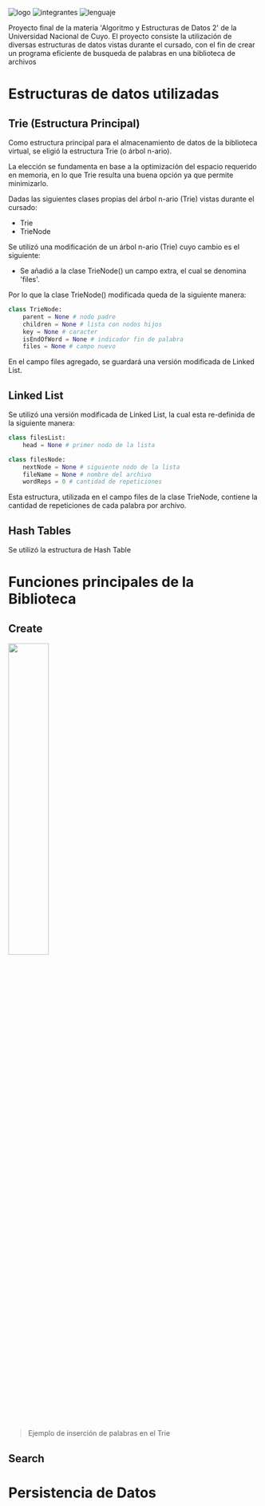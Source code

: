 ![logo](https://i.imgur.com/OL2NjvZ.jpg)
![integrantes](https://img.shields.io/badge/INTEGRANTES-GABRIEL%20P%C3%89REZ%20DIEZ%20%20y%20GABRIEL%20CARRILLO-blue?style=for-the-badge) ![lenguaje](https://img.shields.io/badge/-Python-f2ef3a?logo=python&logoColor=blue&style=for-the-badge)


Proyecto final de la materia 'Algoritmo y Estructuras de Datos 2' de la Universidad Nacional de Cuyo.
El proyecto consiste la utilización de diversas estructuras de datos vistas durante el cursado, con el fin de crear un programa eficiente de busqueda de palabras en una biblioteca de archivos

# Estructuras de datos utilizadas

## **Trie** (Estructura Principal)

Como estructura principal para el almacenamiento de datos de la biblioteca virtual, se eligió la estructura Trie (o árbol n-ario).

La elección se fundamenta en base a la optimización del espacio requerido en memoria, en lo que Trie resulta una buena opción ya que permite minimizarlo.

Dadas las siguientes clases propias del árbol n-ario (Trie) vistas durante el cursado:

* Trie
* TrieNode

Se utilizó una modificación de un árbol n-ario (Trie) cuyo cambio es el siguiente:

* Se añadió a la clase TrieNode() un campo extra, el cual se denomina 'files'.

Por lo que la clase TrieNode() modificada queda de la siguiente manera:

``` python
class TrieNode:
    parent = None # nodo padre
    children = None # lista con nodos hijos
    key = None # caracter
    isEndOfWord = None # indicador fin de palabra
    files = None # campo nuevo
```

En el campo files agregado, se guardará una versión modificada de Linked List.

## **Linked List**

Se utilizó una versión modificada de Linked List, la cual esta re-definida de la siguiente manera:

``` python
class filesList:
    head = None # primer nodo de la lista

class filesNode:
    nextNode = None # siguiente nodo de la lista
    fileName = None # nombre del archivo
    wordReps = 0 # cantidad de repeticiones
```

Esta estructura, utilizada en el campo files de la clase TrieNode, contiene la cantidad de repeticiones de cada palabra por archivo.

## **Hash Tables**

Se utilizó la estructura de Hash Table

# Funciones principales de la Biblioteca


## **Create**

<img src="https://i.imgur.com/cU9fi3p.gif" style="width: 40%; height: 40%"/>

> Ejemplo de inserción de palabras en el Trie

## **Search**

# Persistencia de Datos



<!-- ``` python
class Trie:
    root = None

class TrieNode:
    parent = None
    children = None
    key = None
    isEndOfWord = None
``` -->
<!-- La modificación del árbol n-ario (Trie) mencionada anteriormente consistirá en: -->
